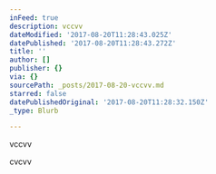 ```yaml
---
inFeed: true
description: vccvv
dateModified: '2017-08-20T11:28:43.025Z'
datePublished: '2017-08-20T11:28:43.272Z'
title: ''
author: []
publisher: {}
via: {}
sourcePath: _posts/2017-08-20-vccvv.md
starred: false
datePublishedOriginal: '2017-08-20T11:28:32.150Z'
_type: Blurb

---
```

vccvv

cvcvv